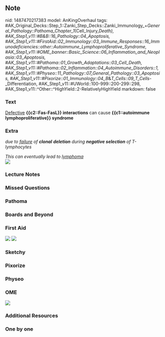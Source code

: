 ## Note
nid: 1487470217383
model: AnKingOverhaul
tags: #AK_Original_Decks::Step_1::Zanki_Step_Decks::Zanki_Immunology_+_General_Pathology::Pathoma_Chapter_1_(Cell_Injury,_Death), #AK_Step1_v11::#B&B::16_Pathology::04_Apoptosis, #AK_Step1_v11::#FirstAid::02_Immunology::03_Immune_Responses::16_Immunodeficiencies::other::Autoimmune_Lymphoproliferative_Syndrome, #AK_Step1_v11::#OME_banner::Basic_Science::06_Inflammation_and_Neoplasia::03_Apoptosis, #AK_Step1_v11::#Pathoma::01_Growth_Adaptations::03_Cell_Death, #AK_Step1_v11::#Pathoma::02_Inflammation::04_Autoimmune_Disorders::1, #AK_Step1_v11::#Physeo::11_Pathology::07_General_Pathology::03_Apoptosis, #AK_Step1_v11::#Pixorize::01_Immunology::04_B_&_T_Cells::09_T_Cells_-_Differentiation, #AK_Step1_v11::#UWorld::100-999::200-299::298, #AK_Step1_v11::^Other::^HighYield::2-RelativelyHighYield
markdown: false

### Text
<div>
  <u>Defective</u> <b>{{c2::Fas-FasL}} interactions</b> can cause
  <b>{{c1::autoimmune lymphoproliferative}} syndrome</b>
</div>

### Extra
<i>due to <u>failure</u> of <b>clonal</b> <b>deletion</b> during
<b>negative selection</b> of T-lymphocytes</i>
<div>
  <i>This can eventually lead to <u>lymphoma</u></i>
  <div><img src="FasMediatedAptosis.jpg"></div>
</div>

### Lecture Notes


### Missed Questions


### Pathoma


### Boards and Beyond


### First Aid
<img src="tmprHHbXc.png"> <img src="tmpCAIsLP.png">

### Sketchy


### Pixorize


### Physeo


### OME
<div class="ome-widget">
  <a href=
  "https://onlinemeded.org/spa/inflammation-and-neoplasia/apoptosis/acquire?ref=anki">
  <img src="_OME_AnkiFlashcards_Lesson_3.png"></a>
</div>

### Additional Resources


### One by one


